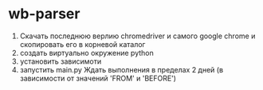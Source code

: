 # wb-parser
1. Скачать последнюю верлию chromedriver и самого google chrome и скопировать его в корневой каталог
2. создать виртуально окружение python
3. установить зависимоти
4. запустить main.py
Ждать выполнения в пределах 2 дней (в зависимости от значений 'FROM' и 'BEFORE')